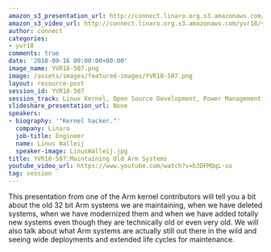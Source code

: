 ```yaml
---
amazon_s3_presentation_url: http://connect.linaro.org.s3.amazonaws.com/yvr18/presentations/yvr18-507.pdf
amazon_s3_video_url: http://connect.linaro.org.s3.amazonaws.com/yvr18/videos/yvr18-507.mp4
author: connect
categories:
- yvr18
comments: true
date: '2018-09-16 09:00:00+00:00'
image_name: YVR18-507.png
image: /assets/images/featured-images/YVR18-507.png
layout: resource-post
session_id: YVR18-507
session_track: Linux Kernel, Open Source Development, Power Management
slideshare_presentation_url: None
speakers:
- biography: '"Kernel hacker."'
  company: Linaro
  job-title: Engineer
  name: Linus Walleij
  speaker-image: LinusWalleij.jpg
title: YVR18-507:Maintaining Old Arm Systems
youtube_video_url: https://www.youtube.com/watch?v=b3DFMQqL-so
tag: session
---
```


This presentation from one of the Arm kernel contributors will tell you a bit about the old 32 bit Arm systems we are maintaining, when we have deleted systems, when we have modernized them and when we have added totally new systems even though they are technically old or even very old. We will also talk about what Arm systems are actually still out there in the wild and seeing wide deployments and extended life cycles for maintenance.
